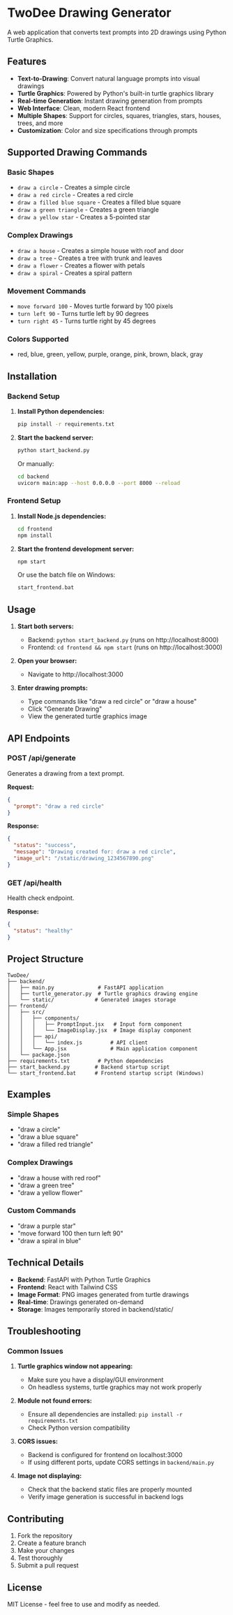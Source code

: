 # TwoDee Drawing Generator

A web application that converts text prompts into 2D drawings using Python Turtle Graphics.

## Features

- **Text-to-Drawing**: Convert natural language prompts into visual drawings
- **Turtle Graphics**: Powered by Python's built-in turtle graphics library
- **Real-time Generation**: Instant drawing generation from prompts
- **Web Interface**: Clean, modern React frontend
- **Multiple Shapes**: Support for circles, squares, triangles, stars, houses, trees, and more
- **Customization**: Color and size specifications through prompts

## Supported Drawing Commands

### Basic Shapes
- `draw a circle` - Creates a simple circle
- `draw a red circle` - Creates a red circle
- `draw a filled blue square` - Creates a filled blue square
- `draw a green triangle` - Creates a green triangle
- `draw a yellow star` - Creates a 5-pointed star

### Complex Drawings
- `draw a house` - Creates a simple house with roof and door
- `draw a tree` - Creates a tree with trunk and leaves
- `draw a flower` - Creates a flower with petals
- `draw a spiral` - Creates a spiral pattern

### Movement Commands
- `move forward 100` - Moves turtle forward by 100 pixels
- `turn left 90` - Turns turtle left by 90 degrees
- `turn right 45` - Turns turtle right by 45 degrees

### Colors Supported
- red, blue, green, yellow, purple, orange, pink, brown, black, gray

## Installation

### Backend Setup

1. **Install Python dependencies:**
   ```bash
   pip install -r requirements.txt
   ```

2. **Start the backend server:**
   ```bash
   python start_backend.py
   ```
   
   Or manually:
   ```bash
   cd backend
   uvicorn main:app --host 0.0.0.0 --port 8000 --reload
   ```

### Frontend Setup

1. **Install Node.js dependencies:**
   ```bash
   cd frontend
   npm install
   ```

2. **Start the frontend development server:**
   ```bash
   npm start
   ```
   
   Or use the batch file on Windows:
   ```bash
   start_frontend.bat
   ```

## Usage

1. **Start both servers:**
   - Backend: `python start_backend.py` (runs on http://localhost:8000)
   - Frontend: `cd frontend && npm start` (runs on http://localhost:3000)

2. **Open your browser:**
   - Navigate to http://localhost:3000

3. **Enter drawing prompts:**
   - Type commands like "draw a red circle" or "draw a house"
   - Click "Generate Drawing"
   - View the generated turtle graphics image

## API Endpoints

### POST /api/generate
Generates a drawing from a text prompt.

**Request:**
```json
{
  "prompt": "draw a red circle"
}
```

**Response:**
```json
{
  "status": "success",
  "message": "Drawing created for: draw a red circle",
  "image_url": "/static/drawing_1234567890.png"
}
```

### GET /api/health
Health check endpoint.

**Response:**
```json
{
  "status": "healthy"
}
```

## Project Structure

```
TwoDee/
├── backend/
│   ├── main.py              # FastAPI application
│   ├── turtle_generator.py  # Turtle graphics drawing engine
│   └── static/             # Generated images storage
├── frontend/
│   ├── src/
│   │   ├── components/
│   │   │   ├── PromptInput.jsx   # Input form component
│   │   │   └── ImageDisplay.jsx  # Image display component
│   │   ├── api/
│   │   │   └── index.js         # API client
│   │   └── App.jsx              # Main application component
│   └── package.json
├── requirements.txt         # Python dependencies
├── start_backend.py        # Backend startup script
└── start_frontend.bat      # Frontend startup script (Windows)
```

## Examples

### Simple Shapes
- "draw a circle"
- "draw a blue square"
- "draw a filled red triangle"

### Complex Drawings
- "draw a house with red roof"
- "draw a green tree"
- "draw a yellow flower"

### Custom Commands
- "draw a purple star"
- "move forward 100 then turn left 90"
- "draw a spiral in blue"

## Technical Details

- **Backend**: FastAPI with Python Turtle Graphics
- **Frontend**: React with Tailwind CSS
- **Image Format**: PNG images generated from turtle drawings
- **Real-time**: Drawings generated on-demand
- **Storage**: Images temporarily stored in backend/static/

## Troubleshooting

### Common Issues

1. **Turtle graphics window not appearing:**
   - Make sure you have a display/GUI environment
   - On headless systems, turtle graphics may not work properly

2. **Module not found errors:**
   - Ensure all dependencies are installed: `pip install -r requirements.txt`
   - Check Python version compatibility

3. **CORS issues:**
   - Backend is configured for frontend on localhost:3000
   - If using different ports, update CORS settings in `backend/main.py`

4. **Image not displaying:**
   - Check that the backend static files are properly mounted
   - Verify image generation is successful in backend logs

## Contributing

1. Fork the repository
2. Create a feature branch
3. Make your changes
4. Test thoroughly
5. Submit a pull request

## License

MIT License - feel free to use and modify as needed.